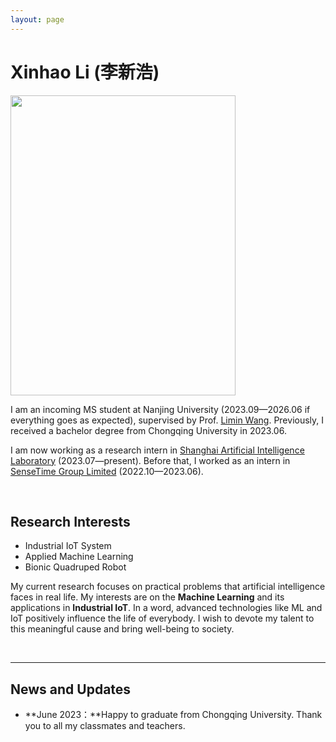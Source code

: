 ```yaml
---
layout: page
---
```


# Xinhao Li (李新浩)

<img src="https://leexinhao.github.io/xinhaoli.jpg" class="floatpic" width="360" height="480">

I am an incoming MS student at Nanjing University (2023.09—2026.06 if everything goes as expected), supervised by Prof. [Limin Wang](https://scholar.google.com.hk/citations?user=HEuN8PcAAAAJ&hl=zh-CN&oi=ao). Previously, I received a bachelor degree from Chongqing University in 2023.06.

I am now working as a research intern in [Shanghai Artificial Intelligence Laboratory](https://www.shlab.org.cn/) (2023.07—present). Before that, I worked as an intern in  [SenseTime Group Limited](https://www.sensetime.com) (2022.10—2023.06).

<br>

<!-- ## Academic Background

**<font color='red'>[Highlight]</font> I am looking for PhD to start in 2025 Fall. Contact me if you have any leads!** [talk with me](https://calendly.com/lancecai/meet-with-lance)

- **Sep 2020 - June 2024:** Fuzhou University (BEng)
- **Sep 2020 - May 2024:** Maynooth University (BSc)
- **June 2022 - Nov 2022:** Cambridge University (Intern)

<br>

--- -->

## Research Interests

- Industrial IoT System
- Applied Machine Learning
- Bionic Quadruped Robot

My current research focuses on practical problems that artificial intelligence faces in real life. My interests are on the **Machine Learning** and its applications in **Industrial IoT**. In a word, advanced technologies like ML and IoT positively influence the life of everybody.  I wish to devote my talent to this meaningful cause and bring well-being to society.

<br>

---

## News and Updates

- **June 2023：**Happy to graduate from Chongqing University. Thank you to all my classmates and teachers.

<br>
